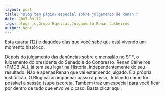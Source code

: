 ```yaml
---
layout: post
title: "Blog tem página especial sobre julgamento de Renan "
date: 2007-09-12
tags: blogs jc,Grupo Especial,Julgamento,Renan Calheiros
author: None
---
```

Esta quarta (12) &eacute; daqueles dias que voc&ecirc; sabe que est&aacute; vivendo um momento hist&oacute;rico. 

Depois do julgamento das den&uacute;ncias sobre o mensal&atilde;o no STF, o julgamento do presidente do Senado e do Congresso, Renan Calheiros (PMDB-AL), j&aacute; tem seu lugar na Hist&oacute;ria, independentemente do seu resultado. N&atilde;o &eacute; apenas Renan que vai estar sendo julgado. &Eacute; a pr&oacute;pria institui&ccedil;&atilde;o.
O Blog vai acompanhar passo a passo, driblando como for poss&iacute;vel a sess&atilde;o (super)secreta. Tamb&eacute;m traz um especial para voc&ecirc; ficar por dentro de tudo que envolve o caso. Basta clicar aqui. 



 
